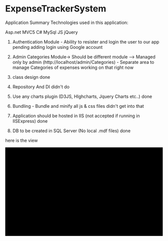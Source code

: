 # ExpenseTrackerSystem

Application Summary
Technologies used in this application:

Asp.net
MVC5
C#
MySql
JS
jQuery

1. Authentication Module - Ability to resister and login the user to our app 
pending 
adding  login using Google account

2. Admin Categories Module-> Should be different module --> Managed only by admin (http://localhost/admin/Categories) - Separate area to manage Categories of expenses 
working on that right now

3. class design
done

4. Repository And DI
didn't do 

5. Use any charts plugin (D3JS, HIghcharts, Jquery Charts etc..)
done 

6. Bundling - Bundle and minify all js & css files
didn't get into that 


7. Application should be hosted in IIS (not accepted if running in IISExpress)
done

8. DB to be created in SQL Server (No local .mdf files)
done


here is the view 

![Alt Text](https://github.com/saiganeshd/saiganeshd.github.io/blob/master/ExpenseTrackerSystem.gif)
